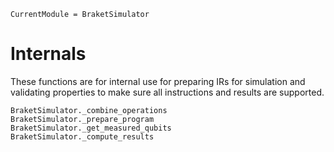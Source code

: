 ```@meta
CurrentModule = BraketSimulator
```

# Internals

These functions are for internal use for preparing IRs for simulation and validating properties to make sure all instructions and results are supported.

```@docs
BraketSimulator._combine_operations
BraketSimulator._prepare_program
BraketSimulator._get_measured_qubits
BraketSimulator._compute_results
```
